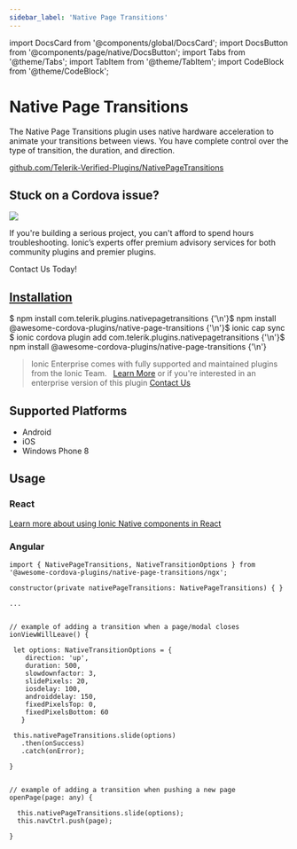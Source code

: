 ```yaml
---
sidebar_label: 'Native Page Transitions'
---
```


import DocsCard from '@components/global/DocsCard';
import DocsButton from '@components/page/native/DocsButton';
import Tabs from '@theme/Tabs';
import TabItem from '@theme/TabItem';
import CodeBlock from '@theme/CodeBlock';

# Native Page Transitions

The Native Page Transitions plugin uses native hardware acceleration to animate your transitions between views. You have complete control over the type of transition, the duration, and direction.

<p>
  <a href="https://github.com/Telerik-Verified-Plugins/NativePageTransitions" target="_blank" rel="noopener" className="git-link">github.com/Telerik-Verified-Plugins/NativePageTransitions</a>
</p>

<h2>Stuck on a Cordova issue?</h2>
<DocsCard
  className="cordova-ee-card"
  header="Don't waste precious time on plugin issues."
  href="https://ionicframework.com/sales?product_of_interest=Ionic%20Native"
>
  <div>
    <img src="/docs/icons/native-cordova-bot.png" class="cordova-ee-img" />
    <p>
      If you're building a serious project, you can't afford to spend hours troubleshooting. Ionic’s experts offer
      premium advisory services for both community plugins and premier plugins.
    </p>
    <DocsButton className="native-ee-detail">Contact Us Today!</DocsButton>
  </div>
</DocsCard>

<h2 id="installation">
  <a href="#installation">Installation</a>
</h2>
<Tabs
  groupId="runtime"
  defaultValue="Capacitor"
  values={[
    { value: 'Capacitor', label: 'Capacitor' },
    { value: 'Cordova', label: 'Cordova' },
    { value: 'Enterprise', label: 'Enterprise' },
  ]}
>
  <TabItem value="Capacitor">
    <CodeBlock className="language-shell">
      $ npm install com.telerik.plugins.nativepagetransitions {'\n'}$ npm install
      @awesome-cordova-plugins/native-page-transitions {'\n'}$ ionic cap sync
    </CodeBlock>
  </TabItem>
  <TabItem value="Cordova">
    <CodeBlock className="language-shell">
      $ ionic cordova plugin add com.telerik.plugins.nativepagetransitions {'\n'}$ npm install
      @awesome-cordova-plugins/native-page-transitions {'\n'}
    </CodeBlock>
  </TabItem>
  <TabItem value="Enterprise">
    <blockquote>
      Ionic Enterprise comes with fully supported and maintained plugins from the Ionic Team. &nbsp;
      <a class="btn" href="https://ionic.io/docs/premier-plugins">Learn More</a> or if you're interested in an enterprise version of this plugin <a class="btn" href="https://ionicframework.com/sales?product_of_interest=Ionic%20Enterprise%20Engine">Contact Us</a>
    </blockquote>
  </TabItem>
</Tabs>

## Supported Platforms

- Android
- iOS
- Windows Phone 8

## Usage

### React

[Learn more about using Ionic Native components in React](../native-community.md#react)

### Angular

```tsx
import { NativePageTransitions, NativeTransitionOptions } from '@awesome-cordova-plugins/native-page-transitions/ngx';

constructor(private nativePageTransitions: NativePageTransitions) { }

...


// example of adding a transition when a page/modal closes
ionViewWillLeave() {

 let options: NativeTransitionOptions = {
    direction: 'up',
    duration: 500,
    slowdownfactor: 3,
    slidePixels: 20,
    iosdelay: 100,
    androiddelay: 150,
    fixedPixelsTop: 0,
    fixedPixelsBottom: 60
   }

 this.nativePageTransitions.slide(options)
   .then(onSuccess)
   .catch(onError);

}


// example of adding a transition when pushing a new page
openPage(page: any) {

  this.nativePageTransitions.slide(options);
  this.navCtrl.push(page);

}

```
